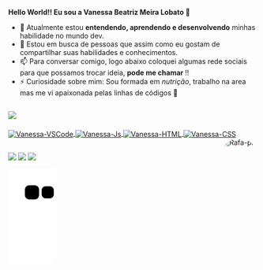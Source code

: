 <b>Hello World!! Eu sou a Vanessa Beatriz Meira Lobato 👋 </b>


- 🌱 Atualmente estou <b>entendendo, aprendendo e desenvolvendo</b> minhas habilidade no mundo dev.
- 👯 Estou em busca de pessoas que assim como eu gostam de compartilhar suas habilidades e conhecimentos. 
- 📫 Para conversar comigo, logo abaixo coloquei algumas rede sociais para que possamos trocar ideia, <b>pode me chamar </b>!!
- ⚡ Curiosidade sobre mim: Sou formada em <i>nutrição</i>, trabalho na area mas me vi apaixonada pelas linhas de códigos 🥰

##

<div>
  <a href="https://github.com/vanessabmeira">
  <img height="180em" src="https://github-readme-stats.vercel.app/api/top-langs/?username=vanessabmeira&layout=compact&langs_count=7&theme=radical"/>
</div>

<div style="display: inline_block"><br>
  <img align="center" alt="Vanessa-VSCode" height="40" width="50" src="https://cdn.jsdelivr.net/gh/devicons/devicon/icons/vscode/vscode-original-wordmark.svg">
  <img align="center" alt="Vanessa-Js" height="40" width="50" src="https://cdn.jsdelivr.net/gh/devicons/devicon/icons/javascript/javascript-original.svg">
  <img align="center" alt="Vanessa-HTML" height="40" width="50" src="https://cdn.jsdelivr.net/gh/devicons/devicon/icons/html5/html5-plain-wordmark.svg">
  <img align="center" alt="Vanessa-CSS" height="40" width="50" src="https://cdn.jsdelivr.net/gh/devicons/devicon/icons/css3/css3-plain-wordmark.svg">
  <img align="right" alt="Rafa-pic" height="150" style="border-radius:50px;" src="https://lh3.googleusercontent.com/2FbZbYkTq5izy_FqU8MU-333yY88DoqdJQorRI8ZWGWmmQQMhgt8eBU7h8aS7oXHW45MjUja1R62NRgkNh4lPqBzlQLptSe4W-D2XyPYtJINod3O2TlZrv0aCYMDZ-EBqeba38XxUgJsfnbJx75vjUbmqj3JZPMHiXNWacx9C_pqaIwRxMPpQxeot68x_hPEowgQ0upNoFwZqfVk--LhhK6GCchEbBFkvYpndE4AwmDlDy_v8yG22FGq1m1BhwK-54eeELVOsjqYpfQbIfriKUbXUs-gZFMQwucawWJmKm8W9-SCM5Acc73hWrFlmsPvRVtiN9vqwEDZts6e6k2GNN6g9ySjGlWUC-5IDOHLPtm-wx3p99DWqlGRf8NPn5JM3EQyTN5A2nkpK3c1DjrDRaikPigNley5MUp3SvO6EaZFZQzZRbORN0NWLLm1phDMWuA6aB3rtFZk7TU5Uc_wkjtyaYPvdJ-Aw7YrnSu4Ig9TjPZJvkFvjD7u7Xh9lgX0sZ_pTm7tdBHO74OBPw97fKmxUHjwRACkX2Zznfd4m-FBZqMDVFNuJ8tIamgsAE29gJ3jFHQI2qBC1N4Ot3D3bKecL_Ix8i96VrhEiVYeVsz6tk5Nm9hdcRdNW8o-h6yoPKAkNn4JXFLutYyyto8-qLzsRDgqO77WXZ5Cb5Ns-HhuW0afIkmLIgpwjDHlqqzKf8kOf1f4uaiUTtb_l_VCpA5cOnzQ6FZBmPs8hdkyvr_fNrZtwNH9m5IcGJli7Lp1FymUj45S8bJEMmmbGSgr_wCag89cf1dT=s300-no?authuser=0">
</div>

##

<div> 
  
  <a href="https://instagram.com/vb.meira" target="_blank"><img src="https://img.shields.io/badge/-Instagram-%23E4405F?style=for-the-badge&logo=instagram&logoColor=white" target="_blank"></a>
  <a href="https://www.linkedin.com/in/vanessabeatrizmeira" target="_blank"><img src="https://img.shields.io/badge/-LinkedIn-%230077B5?style=for-the-badge&logo=linkedin&logoColor=white" target="_blank"></a> 
     <a href = "mailto:vanessabmeira@outlook.com"><img src="https://img.shields.io/badge/-Gmail-%23333?style=for-the-badge&logo=gmail&logoColor=white" target="_blank"></a>
 
  ![Snake animation](https://github.com/vanessabmeira/vanessabmeira/blob/output/github-contribution-grid-snake.svg)
 
</div>

